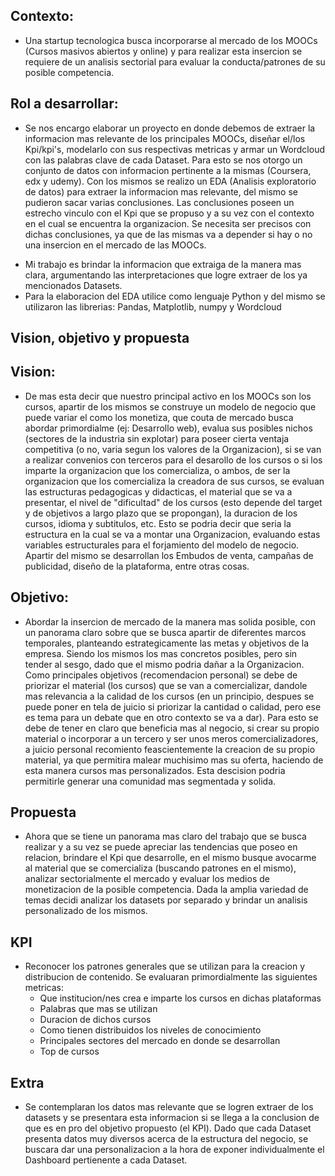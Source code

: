 ## Contexto: 

+ Una startup tecnologica busca incorporarse al mercado de los MOOCs (Cursos masivos abiertos y online) y para realizar esta insercion se requiere de un analisis sectorial para evaluar la conducta/patrones de su posible competencia.

## Rol a desarrollar:

+ Se nos encargo elaborar un proyecto en donde debemos de extraer la informacion mas relevante de los principales MOOCs, diseñar el/los Kpi/kpi's, modelarlo con sus respectivas metricas y armar un Wordcloud con las palabras clave de cada  Dataset.
Para esto se nos otorgo un conjunto de datos con informacion pertinente a la mismas (Coursera, edx y udemy). Con los mismos se realizo un EDA (Analisis exploratorio de datos) para extraer la informacion mas relevante, del mismo se pudieron sacar varias conclusiones. 
Las conclusiones poseen un estrecho vinculo con el Kpi que se propuso y a su vez con el contexto en el cual se encuentra la organizacion. Se necesita ser precisos con dichas conclusiones, ya que de las mismas va a depender si hay o no una insercion en el mercado de las MOOCs.

- Mi trabajo es brindar la informacion que extraiga de la manera mas clara, argumentando las interpretaciones que logre extraer de los ya mencionados Datasets.
- Para la elaboracion del EDA utilice como lenguaje Python y del mismo se utilizaron las librerias: Pandas, Matplotlib, numpy y Wordcloud

## Vision, objetivo y propuesta

## Vision:

+ De mas esta decir que nuestro principal activo en los MOOCs son los cursos, apartir de los mismos se construye un modelo de negocio que puede variar el como los monetiza, que couta de mercado busca abordar primordialme (ej: Desarrollo web), evalua sus posibles nichos (sectores de la industria sin explotar) para poseer cierta ventaja competitiva (o no, varia segun los valores de la Organizacion), si se van a realizar convenios con terceros para el desarollo de los cursos o si los imparte la organizacion que los comercializa, o ambos, de ser la organizacion que los comercializa la creadora de sus cursos, se evaluan las estructuras pedagogicas y didacticas, el material que se va a presentar, el nivel de "dificultad" de los cursos (esto depende del target y de objetivos a largo plazo que se propongan), la duracion de los cursos, idioma y subtitulos, etc. Esto se podria decir que seria la estructura en la cual se va a montar una Organizacion, evaluando estas variables estructurales para el forjamiento del modelo de negocio. Apartir del mismo se desarrollan los Embudos de venta, campañas de publicidad, diseño de la plataforma, entre otras cosas. 

## Objetivo: 

+ Abordar la insercion de mercado de la manera mas solida posible, con un panorama claro sobre que se busca apartir de diferentes marcos temporales, planteando estrategicamente las metas y objetivos de la empresa. Siendo los mismos los mas concretos posibles, pero sin tender al sesgo, dado que el mismo podria dañar a la Organizacion. 
Como principales objetivos (recomendacion personal) se debe de priorizar el material (los cursos) que se van a comercializar, dandole mas relevancia a la calidad de los cursos (en un principio, despues se puede poner en tela de juicio si priorizar la cantidad o calidad, pero ese es tema para un debate que en otro contexto se va a dar). Para esto se debe de tener en claro que beneficia mas al negocio, si crear su propio material o incorporar a un tercero y ser unos meros comercializadores, a juicio personal recomiento feascientemente la creacion de su propio material, ya que permitira malear muchisimo mas su oferta, haciendo de esta manera cursos mas personalizados. Esta descision podria permitirle generar una comunidad mas segmentada y solida.

## Propuesta

+ Ahora que se tiene un panorama mas claro del trabajo que se busca realizar y a su vez se puede apreciar las tendencias que poseo en relacion, brindare el Kpi que desarrolle, en el mismo busque avocarme al material que se comercializa (buscando patrones en el mismo), analizar sectorialmente el mercado y evaluar los medios de monetizacion de la posible competencia. Dada la amplia variedad de temas decidi analizar los datasets por separado y brindar un analisis personalizado de los mismos. 

## KPI

+ Reconocer los patrones generales que se utilizan para la creacion y distribucion de contenido.
    Se evaluaran primordialmente las siguientes metricas: 
    - Que institucion/nes crea e imparte los cursos en dichas plataformas
    - Palabras que mas se utilizan
    - Duracion de dichos cursos
    - Como tienen distribuidos los niveles de conocimiento
    - Principales sectores del mercado en donde se desarrollan 
    - Top de cursos

## Extra

+ Se contemplaran los datos mas relevante que se logren extraer de los datasets y se presentara esta informacion si se llega a la conclusion de que es en pro del objetivo propuesto (el KPI). Dado que cada Dataset presenta datos muy diversos acerca de la estructura del negocio, se buscara dar una personalizacion a la hora de exponer individualmente el Dashboard pertienente a cada Dataset.
